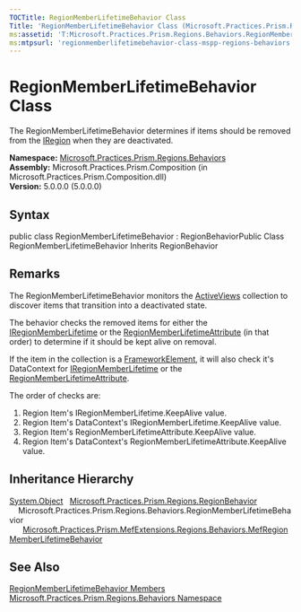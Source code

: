 ```yaml
---
TOCTitle: RegionMemberLifetimeBehavior Class
Title: 'RegionMemberLifetimeBehavior Class (Microsoft.Practices.Prism.Regions.Behaviors)'
ms:assetid: 'T:Microsoft.Practices.Prism.Regions.Behaviors.RegionMemberLifetimeBehavior'
ms:mtpsurl: 'regionmemberlifetimebehavior-class-mspp-regions-behaviors.md'
---
```


# RegionMemberLifetimeBehavior Class

The RegionMemberLifetimeBehavior determines if items should be removed from the [IRegion](https://msdn.microsoft.com/library/microsoft.practices.prism.regions.iregion) when they are deactivated.

**Namespace:** [Microsoft.Practices.Prism.Regions.Behaviors](https://msdn.microsoft.com/library/microsoft.practices.prism.regions.behaviors)
**Assembly:** Microsoft.Practices.Prism.Composition (in Microsoft.Practices.Prism.Composition.dll)  
**Version:** 5.0.0.0 (5.0.0.0)

## Syntax
public class RegionMemberLifetimeBehavior : RegionBehaviorPublic Class RegionMemberLifetimeBehavior Inherits RegionBehavior

## Remarks

 The RegionMemberLifetimeBehavior monitors the [ActiveViews](https://msdn.microsoft.com/library/microsoft.practices.prism.regions.iregion.activeviews) collection to discover items that transition into a deactivated state.

The behavior checks the removed items for either the [IRegionMemberLifetime](https://msdn.microsoft.com/library/microsoft.practices.prism.regions.iregionmemberlifetime) or the [RegionMemberLifetimeAttribute](https://msdn.microsoft.com/library/microsoft.practices.prism.regions.regionmemberlifetimeattribute) (in that order) to determine if it should be kept alive on removal.

If the item in the collection is a [FrameworkElement](http://msdn.microsoft.com/en-us/library/ms602714), it will also check it's DataContext for [IRegionMemberLifetime](https://msdn.microsoft.com/library/microsoft.practices.prism.regions.iregionmemberlifetime) or the [RegionMemberLifetimeAttribute](https://msdn.microsoft.com/library/microsoft.practices.prism.regions.regionmemberlifetimeattribute).

The order of checks are:
1.  Region Item's IRegionMemberLifetime.KeepAlive value.
2.  Region Item's DataContext's IRegionMemberLifetime.KeepAlive value.
3.  Region Item's RegionMemberLifetimeAttribute.KeepAlive value.
4.  Region Item's DataContext's RegionMemberLifetimeAttribute.KeepAlive value.

## Inheritance Hierarchy

[System.Object](http://msdn.microsoft.com/en-us/library/e5kfa45b)
  [Microsoft.Practices.Prism.Regions.RegionBehavior](https://msdn.microsoft.com/library/microsoft.practices.prism.regions.regionbehavior)
    Microsoft.Practices.Prism.Regions.Behaviors.RegionMemberLifetimeBehavior
      [Microsoft.Practices.Prism.MefExtensions.Regions.Behaviors.MefRegionMemberLifetimeBehavior](https://msdn.microsoft.com/library/microsoft.practices.prism.mefextensions.regions.behaviors.mefregionmemberlifetimebehavior)

## See Also
[RegionMemberLifetimeBehavior Members](https://msdn.microsoft.com/allmembers.t:microsoft.practices.prism.regions.behaviors.regionmemberlifetimebehavior)  
[Microsoft.Practices.Prism.Regions.Behaviors Namespace](https://msdn.microsoft.com/library/microsoft.practices.prism.regions.behaviors)  